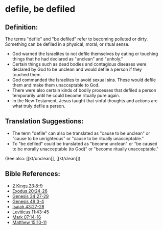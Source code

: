 # defile, be defiled #

## Definition: ##

The terms "defile" and "be defiled" refer to becoming polluted or dirty. Something can be defiled in a physical, moral, or ritual sense.

* God warned the Israelites to not defile themselves by eating or touching things that he had declared as "unclean" and "unholy."
* Certain things such as dead bodies and contagious diseases were declared by God to be unclean and would defile a person if they touched them.
* God commanded the Israelites to avoid sexual sins. These would defile them and make them unacceptable to God.
* There were also certain kinds of bodily processes that defiled a person temporarily until he could become ritually pure again.
* In the New Testament, Jesus taught that sinful thoughts and actions are what truly defile a person.

## Translation Suggestions: ##

* The term "defile" can also be translated as "cause to be unclean" or "cause to be unrighteous" or "cause to be ritually unacceptable."
* To "be defiled" could be translated as "become unclean" or "be caused to be morally unacceptable (to God)" or "become ritually unacceptable."

(See also: [[kt/unclean]], [[kt/clean]])

## Bible References: ##

* [2 Kings 23:8-9](en/tn/2ki/help/23/08)
* [Exodus 20:24-26](en/tn/exo/help/20/24)
* [Genesis 34:27-29](en/tn/gen/help/34/27)
* [Genesis 49:3-4](en/tn/gen/help/49/03)
* [Isaiah 43:27-28](en/tn/isa/help/43/27)
* [Leviticus 11:43-45](en/tn/lev/help/11/43)
* [Mark 07:14-16](en/tn/mrk/help/07/14)
* [Matthew 15:10-11](en/tn/mat/help/15/10)